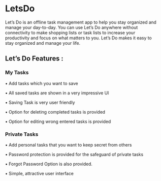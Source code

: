 # LetsDo
Let’s Do is an offline task management app to help you stay organized and manage your day-to-day. You can use Let’s Do anywhere without connectivity to make shopping lists or task lists to increase your productivity and focus on what matters to you. Let’s Do makes it easy to stay organized and manage your life.

## Let’s Do Features :

### My Tasks
• Add tasks which you want to save

• All saved tasks are shown in a very impressive UI

• Saving Task is very user friendly

• Option for deleting completed tasks is provided

• Option for editing wrong entered tasks is provided

### Private Tasks
• Add personal tasks that you want to keep secret from others

• Password protection is provided for the safeguard of private tasks

• Forgot Password Option is also provided.

• Simple, attractive user interface
